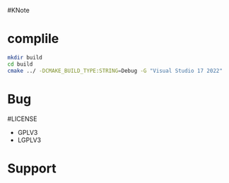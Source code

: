 #KNote

# complile

```sh
mkdir build
cd build
cmake ../ -DCMAKE_BUILD_TYPE:STRING=Debug -G "Visual Studio 17 2022"
```

# Bug

#LICENSE
- GPLV3
- LGPLV3

# Support
